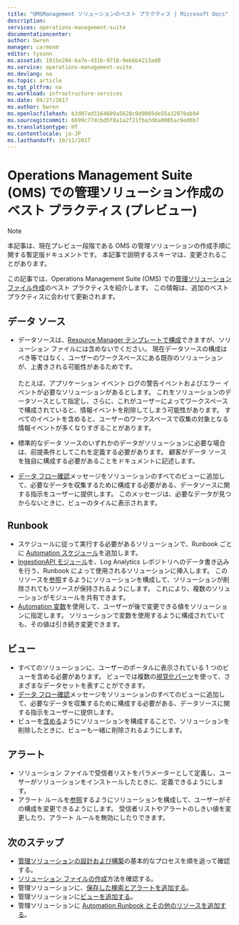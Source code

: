 ```yaml
---
title: "OMSManagement ソリューションのベスト プラクティス | Microsoft Docs"
description: 
services: operations-management-suite
documentationcenter: 
author: bwren
manager: carmonm
editor: tysonn
ms.assetid: 1915e204-ba7e-431b-9718-9eb6b4213ad8
ms.service: operations-management-suite
ms.devlang: na
ms.topic: article
ms.tgt_pltfrm: na
ms.workload: infrastructure-services
ms.date: 04/27/2017
ms.author: bwren
ms.openlocfilehash: b3d07ad3164609a5628c0d9805de55a32870ab94
ms.sourcegitcommit: 6699c77dcbd5f8a1a2f21fba3d0a0005ac9ed6b7
ms.translationtype: HT
ms.contentlocale: ja-JP
ms.lasthandoff: 10/11/2017
---
```

# <a name="best-practices-for-creating-management-solutions-in-operations-management-suite-oms-preview"></a>Operations Management Suite (OMS) での管理ソリューション作成のベスト プラクティス (プレビュー)
> [!NOTE]
> 本記事は、現在プレビュー段階である OMS の管理ソリューションの作成手順に関する暫定版ドキュメントです。 本記事で説明するスキーマは、変更されることがあります。  

この記事では、Operations Management Suite (OMS) での[管理ソリューション ファイル作成](operations-management-suite-solutions-solution-file.md)のベスト プラクティスを紹介します。  この情報は、追加のベスト プラクティスに合わせて更新されます。

## <a name="data-sources"></a>データ ソース
- データソースは、[Resource Manager テンプレートで構成](../log-analytics/log-analytics-template-workspace-configuration.md)できますが、ソリューション ファイルには含めないでください。  現在データソースの構成はべき等ではなく、ユーザーのワークスペースにある既存のソリューションが、上書きされる可能性があるためです。<br><br>たとえば、アプリケーション イベント ログの警告イベントおよびエラー イベントが必要なソリューションがあるとします。  これをソリューションのデータソースとして指定し、さらに、これがユーザーによってワークスペースで構成されていると、情報イベントを削除してしまう可能性があります。  すべてのイベントを含めると、ユーザーのワークスペースで収集の対象となる情報イベントが多くなりすぎることがあります。

- 標準的なデータ ソースのいずれかのデータがソリューションに必要な場合は、前提条件としてこれを定義する必要があります。  顧客がデータ ソースを独自に構成する必要があることをドキュメントに記述します。  
- [データ フロー確認](../log-analytics/log-analytics-view-designer-tiles.md)メッセージをソリューションのすべてのビューに追加して、必要なデータを収集するために構成する必要がある、データソースに関する指示をユーザーに提供します。  このメッセージは、必要なデータが見つからないときに、ビューのタイルに表示されます。


## <a name="runbooks"></a>Runbook
- スケジュールに従って実行する必要があるソリューションで、Runbook ごとに [Automation スケジュール](../automation/automation-schedules.md)を追加します。
- [IngestionAPI モジュール](https://www.powershellgallery.com/packages/OMSIngestionAPI/1.5)を、Log Analytics レポジトリへのデータ書き込みを行う、Runbook によって使用されるソリューションに挿入します。  このリソースを[参照](operations-management-suite-solutions-solution-file.md#solution-resource)するようにソリューションを構成して、ソリューションが削除されてもリソースが保持されるようにします。  これにより、複数のソリューションがモジュールを共有できます。
- [Automation 変数](../automation/automation-schedules.md)を使用して、ユーザーが後で変更できる値をソリューションに指定します。  ソリューションで変数を使用するように構成されていても、その値は引き続き変更できます。

## <a name="views"></a>ビュー
- すべてのソリューションに、ユーザーのポータルに表示されている 1 つのビューを含める必要があります。  ビューでは複数の[視覚化パーツ](../log-analytics/log-analytics-view-designer-parts.md)を使って、さまざまなデータセットを表すことができます。
- [データ フロー確認](../log-analytics/log-analytics-view-designer-tiles.md)メッセージをソリューションのすべてのビューに追加して、必要なデータを収集するために構成する必要がある、データソースに関する指示をユーザーに提供します。
- ビューを[含める](operations-management-suite-solutions-solution-file.md#solution-resource)ようにソリューションを構成することで、ソリューションを削除したときに、ビューも一緒に削除されるようにします。

## <a name="alerts"></a>アラート
- ソリューション ファイルで受信者リストをパラメーターとして定義し、ユーザーがソリューションをインストールしたときに、定義できるようにします。
- アラート ルールを[参照](operations-management-suite-solutions-solution-file.md#solution-resource)するようにソリューションを構成して、ユーザーがその構成を変更できるようにします。  受信者リストやアラートのしきい値を変更したり、アラート ルールを無効にしたりできます。 


## <a name="next-steps"></a>次のステップ
* [管理ソリューションの設計および構築](operations-management-suite-solutions-creating.md)の基本的なプロセスを順を追って確認する。
* [ソリューション ファイルの作成](operations-management-suite-solutions-solution-file.md)方法を確認する。
* 管理ソリューションに、[保存した検索とアラートを追加する](operations-management-suite-solutions-resources-searches-alerts.md)。
* 管理ソリューションに[ビューを追加する](operations-management-suite-solutions-resources-views.md)。
* 管理ソリューションに [Automation Runbook とその他のリソースを追加する](operations-management-suite-solutions-resources-automation.md)。

